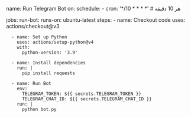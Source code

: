 name: Run Telegram Bot
on:
  schedule:
    - cron: '*/10 * * * *'  # هر 10 دقیقه

jobs:
  run-bot:
    runs-on: ubuntu-latest
    steps:
      - name: Checkout code
        uses: actions/checkout@v3

      - name: Set up Python
        uses: actions/setup-python@v4
        with:
          python-version: '3.9'

      - name: Install dependencies
        run: |
          pip install requests

      - name: Run Bot
        env:
          TELEGRAM_TOKEN: ${{ secrets.TELEGRAM_TOKEN }}
          TELEGRAM_CHAT_ID: ${{ secrets.TELEGRAM_CHAT_ID }}
        run: |
          python bot.py
